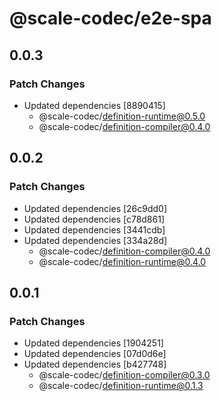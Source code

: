 # @scale-codec/e2e-spa

## 0.0.3

### Patch Changes

-   Updated dependencies [8890415]
    -   @scale-codec/definition-runtime@0.5.0
    -   @scale-codec/definition-compiler@0.4.0

## 0.0.2

### Patch Changes

-   Updated dependencies [26c9dd0]
-   Updated dependencies [c78d861]
-   Updated dependencies [3441cdb]
-   Updated dependencies [334a28d]
    -   @scale-codec/definition-compiler@0.4.0
    -   @scale-codec/definition-runtime@0.4.0

## 0.0.1

### Patch Changes

-   Updated dependencies [1904251]
-   Updated dependencies [07d0d6e]
-   Updated dependencies [b427748]
    -   @scale-codec/definition-compiler@0.3.0
    -   @scale-codec/definition-runtime@0.1.3
